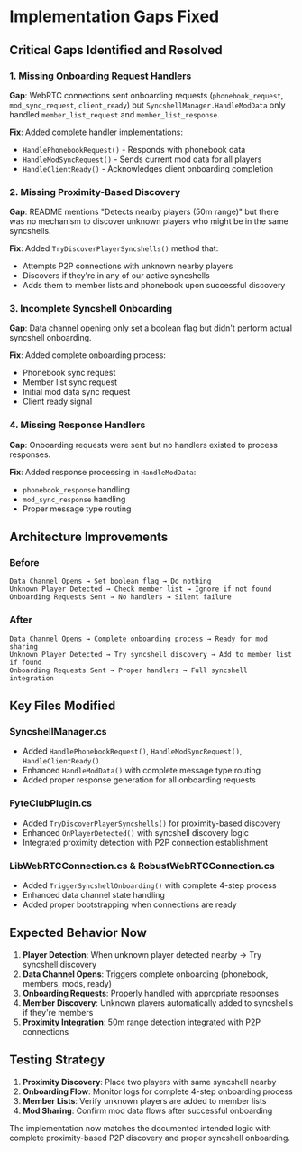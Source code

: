 # Implementation Gaps Fixed

## Critical Gaps Identified and Resolved

### 1. **Missing Onboarding Request Handlers**
**Gap**: WebRTC connections sent onboarding requests (`phonebook_request`, `mod_sync_request`, `client_ready`) but `SyncshellManager.HandleModData` only handled `member_list_request` and `member_list_response`.

**Fix**: Added complete handler implementations:
- `HandlePhonebookRequest()` - Responds with phonebook data
- `HandleModSyncRequest()` - Sends current mod data for all players  
- `HandleClientReady()` - Acknowledges client onboarding completion

### 2. **Missing Proximity-Based Discovery**
**Gap**: README mentions "Detects nearby players (50m range)" but there was no mechanism to discover unknown players who might be in the same syncshells.

**Fix**: Added `TryDiscoverPlayerSyncshells()` method that:
- Attempts P2P connections with unknown nearby players
- Discovers if they're in any of our active syncshells
- Adds them to member lists and phonebook upon successful discovery

### 3. **Incomplete Syncshell Onboarding**
**Gap**: Data channel opening only set a boolean flag but didn't perform actual syncshell onboarding.

**Fix**: Added complete onboarding process:
- Phonebook sync request
- Member list sync request  
- Initial mod data sync request
- Client ready signal

### 4. **Missing Response Handlers**
**Gap**: Onboarding requests were sent but no handlers existed to process responses.

**Fix**: Added response processing in `HandleModData`:
- `phonebook_response` handling
- `mod_sync_response` handling  
- Proper message type routing

## Architecture Improvements

### Before
```
Data Channel Opens → Set boolean flag → Do nothing
Unknown Player Detected → Check member list → Ignore if not found
Onboarding Requests Sent → No handlers → Silent failure
```

### After  
```
Data Channel Opens → Complete onboarding process → Ready for mod sharing
Unknown Player Detected → Try syncshell discovery → Add to member list if found
Onboarding Requests Sent → Proper handlers → Full syncshell integration
```

## Key Files Modified

### SyncshellManager.cs
- Added `HandlePhonebookRequest()`, `HandleModSyncRequest()`, `HandleClientReady()`
- Enhanced `HandleModData()` with complete message type routing
- Added proper response generation for all onboarding requests

### FyteClubPlugin.cs  
- Added `TryDiscoverPlayerSyncshells()` for proximity-based discovery
- Enhanced `OnPlayerDetected()` with syncshell discovery logic
- Integrated proximity detection with P2P connection establishment

### LibWebRTCConnection.cs & RobustWebRTCConnection.cs
- Added `TriggerSyncshellOnboarding()` with complete 4-step process
- Enhanced data channel state handling
- Added proper bootstrapping when connections are ready

## Expected Behavior Now

1. **Player Detection**: When unknown player detected nearby → Try syncshell discovery
2. **Data Channel Opens**: Triggers complete onboarding (phonebook, members, mods, ready)
3. **Onboarding Requests**: Properly handled with appropriate responses
4. **Member Discovery**: Unknown players automatically added to syncshells if they're members
5. **Proximity Integration**: 50m range detection integrated with P2P connections

## Testing Strategy

1. **Proximity Discovery**: Place two players with same syncshell nearby
2. **Onboarding Flow**: Monitor logs for complete 4-step onboarding process  
3. **Member Lists**: Verify unknown players are added to member lists
4. **Mod Sharing**: Confirm mod data flows after successful onboarding

The implementation now matches the documented intended logic with complete proximity-based P2P discovery and proper syncshell onboarding.